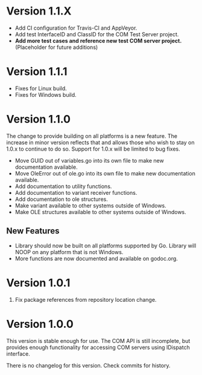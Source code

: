 # Version 1.1.X

 * Add CI configuration for Travis-CI and AppVeyor.
 * Add test InterfaceID and ClassID for the COM Test Server project.
 * **Add more test cases and reference new test COM server project.** (Placeholder for future additions)

# Version 1.1.1

 * Fixes for Linux build.
 * Fixes for Windows build.

# Version 1.1.0

The change to provide building on all platforms is a new feature. The increase in minor version reflects that and allows those who wish to stay on 1.0.x to continue to do so. Support for 1.0.x will be limited to bug fixes.

 * Move GUID out of variables.go into its own file to make new documentation available.
 * Move OleError out of ole.go into its own file to make new documentation available.
 * Add documentation to utility functions.
 * Add documentation to variant receiver functions.
 * Add documentation to ole structures.
 * Make variant available to other systems outside of Windows.
 * Make OLE structures available to other systems outside of Windows.

## New Features

 * Library should now be built on all platforms supported by Go. Library will NOOP on any platform that is not Windows.
 * More functions are now documented and available on godoc.org.

# Version 1.0.1

 1. Fix package references from repository location change.

# Version 1.0.0

This version is stable enough for use. The COM API is still incomplete, but provides enough functionality for accessing COM servers using IDispatch interface.

There is no changelog for this version. Check commits for history.
